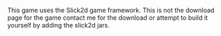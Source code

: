 This game uses the Slick2d game framework. This is not the download page for the game contact me for the download or attempt to build it yourself by adding the slick2d jars.
